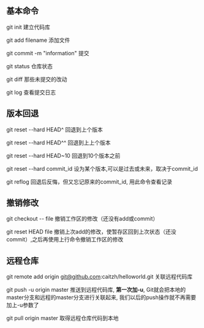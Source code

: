 ## 基本命令
git init  建立代码库

git add filename 添加文件

git commit -m "information" 提交

git status 仓库状态

git diff 那些未提交的改动

git log 查看提交日志

## 版本回退
git reset --hard HEAD^  回退到上个版本

git reset --hard HEAD^^  回退到上上个版本

git reset --hard HEAD~10  回退到10个版本之前

git reset --hard commit_id  设为某个版本,可以是过去或未来，取决于commit_id

git reflog 回退后反悔，但又忘记原来的commit_id, 用此命令查看记录

## 撤销修改
git checkout -- file 撤销工作区的修改（还没有add或commit）

git reset HEAD file 撤销上次add的修改，使暂存区回到上次状态（还没commit）,之后再使用上行命令撤销工作区的修改

## 远程仓库
git remote add origin git@github.com:caitzh/helloworld.git 关联远程代码库

git push -u origin master 推送到远程代码库, **第一次加-u**, Git就会把本地的master分支和远程的master分支进行关联起来, 我们以后的push操作就不再需要加上-u参数了

git pull origin master 取得远程仓库代码到本地




